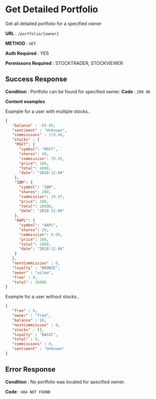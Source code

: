 # Get Detailed Portfolio

Get all detailed portfolio for a specified owner

**URL** : `/portfolio/{owner}`

**METHOD** : `GET`

**Auth Required** : YES

**Permissons Required** : STOCKTRADER, STOCKVIEWER

## Success Response

**Condition** : Portfolio can be found for specified owner.
**Code** : `200 OK`

**Content examples**

Example for a user with multiple stocks.. 

```json
{
   "balance" : -69.88,
   "sentiment" : "Unknown",
   "commissions" : 119.88,
   "stocks" : {
    "MSFT": {
      "symbol": "MSFT",
      "shares": 40,
      "commission": 79.92,
      "price": 100,
      "total": 4000,
      "date": "2018-12-04"
    },
    "IBM": {
      "symbol": "IBM",
      "shares": 200,
      "commission": 29.97,
      "price": 100,
      "total": 20000,
      "date": "2018-12-04"
    },
    "AAPL": {
      "symbol": "AAPL",
      "shares": 20,
      "commission": 9.99,
      "price": 100,
      "total": 2000,
      "date": "2018-12-04"
    }
   },
   "nextCommission" : 0,
   "loyalty" : "BRONZE",
   "owner" : "wilma",
   "free" : 0,
   "total" : 26000
}
```

Example for a user without stocks..

```json
{
   "free" : 0,
   "owner" : "fred",
   "balance" : 50,
   "nextCommission" : 0,
   "stocks" : [],
   "loyalty" : "BASIC",
   "total" : 0,
   "commissions" : 0,
   "sentiment" : "Unknown"
}
```

## Error Response

**Condition** : No portfolio was located for specified owner.

**Code** : `404 NOT FOUND`

